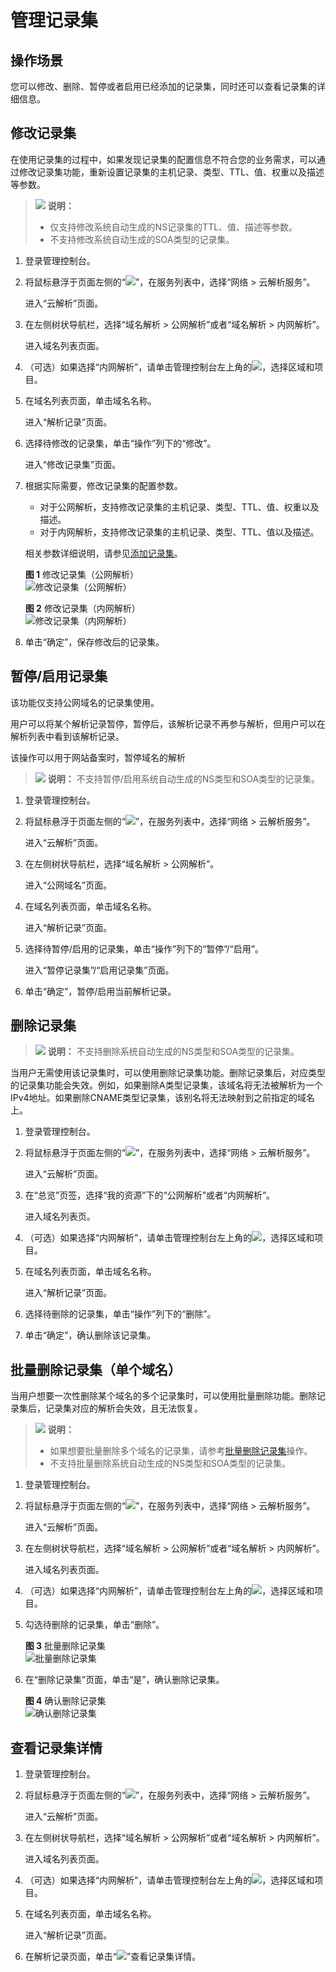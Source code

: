 # 管理记录集<a name="zh-cn_topic_0035467703"></a>

## 操作场景<a name="section125317016203"></a>

您可以修改、删除、暂停或者启用已经添加的记录集，同时还可以查看记录集的详细信息。

## 修改记录集<a name="section2233355694352"></a>

在使用记录集的过程中，如果发现记录集的配置信息不符合您的业务需求，可以通过修改记录集功能，重新设置记录集的主机记录、类型、TTL、值、权重以及描述等参数。

>![](public_sys-resources/icon-note.gif) **说明：** 
>-   仅支持修改系统自动生成的NS记录集的TTL、值、描述等参数。
>-   不支持修改系统自动生成的SOA类型的记录集。

1.  登录管理控制台。
2.  将鼠标悬浮于页面左侧的“![](figures/service-list.jpg)”，在服务列表中，选择“网络 \> 云解析服务”。

    进入“云解析”页面。

3.  在左侧树状导航栏，选择“域名解析 \> 公网解析”或者“域名解析 \> 内网解析”。

    进入域名列表页面。

4.  （可选）如果选择“内网解析”，请单击管理控制台左上角的![](figures/icon-region.png)，选择区域和项目。
5.  在域名列表页面，单击域名名称。

    进入“解析记录”页面。

6.  选择待修改的记录集，单击“操作”列下的“修改”。

    进入“修改记录集”页面。

7.  根据实际需要，修改记录集的配置参数。

    -   对于公网解析，支持修改记录集的主机记录、类型、TTL、值、权重以及描述。
    -   对于内网解析，支持修改记录集的主机记录、类型、TTL、值以及描述。

    相关参数详细说明，请参见[添加记录集](添加记录集.md)。

    **图 1**  修改记录集（公网解析）<a name="fig7409102462817"></a>  
    ![](figures/修改记录集（公网解析）.png "修改记录集（公网解析）")

    **图 2**  修改记录集（内网解析）<a name="fig34101233015"></a>  
    ![](figures/修改记录集（内网解析）.png "修改记录集（内网解析）")

8.  单击“确定”，保存修改后的记录集。

## 暂停/启用记录集<a name="section36945331203556"></a>

该功能仅支持公网域名的记录集使用。

用户可以将某个解析记录暂停，暂停后，该解析记录不再参与解析，但用户可以在解析列表中看到该解析记录。

该操作可以用于网站备案时，暂停域名的解析

>![](public_sys-resources/icon-note.gif) **说明：** 
>不支持暂停/启用系统自动生成的NS类型和SOA类型的记录集。

1.  登录管理控制台。
2.  将鼠标悬浮于页面左侧的“![](figures/service-list.jpg)”，在服务列表中，选择“网络 \> 云解析服务”。

    进入“云解析”页面。


1.  在左侧树状导航栏，选择“域名解析 \> 公网解析”。

    进入“公网域名”页面。

2.  在域名列表页面，单击域名名称。

    进入“解析记录”页面。

3.  选择待暂停/启用的记录集，单击“操作”列下的“暂停”/“启用”。

    进入“暂停记录集”/“启用记录集”页面。

4.  单击“确定”，暂停/启用当前解析记录。

## 删除记录集<a name="section6770436102428"></a>

>![](public_sys-resources/icon-note.gif) **说明：** 
>不支持删除系统自动生成的NS类型和SOA类型的记录集。

当用户无需使用该记录集时，可以使用删除记录集功能。删除记录集后，对应类型的记录集功能会失效。例如，如果删除A类型记录集，该域名将无法被解析为一个IPv4地址。如果删除CNAME类型记录集，该别名将无法映射到之前指定的域名上。

1.  登录管理控制台。
2.  将鼠标悬浮于页面左侧的“![](figures/service-list.jpg)”，在服务列表中，选择“网络 \> 云解析服务”。

    进入“云解析”页面。


1.  在“总览”页签，选择“我的资源”下的“公网解析”或者“内网解析”。

    进入域名列表页。

2.  （可选）如果选择“内网解析”，请单击管理控制台左上角的![](figures/icon-region.png)，选择区域和项目。
3.  在域名列表页面，单击域名名称。

    进入“解析记录”页面。

4.  选择待删除的记录集，单击“操作”列下的“删除”。
5.  单击“确定”，确认删除该记录集。

## 批量删除记录集（单个域名）<a name="section1648820445294"></a>

当用户想要一次性删除某个域名的多个记录集时，可以使用批量删除功能。删除记录集后，记录集对应的解析会失效，且无法恢复。

>![](public_sys-resources/icon-note.gif) **说明：** 
>-   如果想要批量删除多个域名的记录集，请参考[批量删除记录集](批量删除记录集.md)操作。
>-   不支持批量删除系统自动生成的NS类型和SOA类型的记录集。

1.  登录管理控制台。
2.  将鼠标悬浮于页面左侧的“![](figures/service-list.jpg)”，在服务列表中，选择“网络 \> 云解析服务”。

    进入“云解析”页面。

3.  在左侧树状导航栏，选择“域名解析 \> 公网解析”或者“域名解析 \> 内网解析”。

    进入域名列表页面。

4.  （可选）如果选择“内网解析”，请单击管理控制台左上角的![](figures/icon-region.png)，选择区域和项目。

1.  勾选待删除的记录集，单击“删除”。

    **图 3**  批量删除记录集<a name="fig191619461144"></a>  
    ![](figures/批量删除记录集.png "批量删除记录集")

2.  在“删除记录集”页面，单击“是”，确认删除记录集。

    **图 4**  确认删除记录集<a name="fig65681406616"></a>  
    ![](figures/确认删除记录集.png "确认删除记录集")


## 查看记录集详情<a name="section796113581714"></a>

1.  登录管理控制台。
2.  将鼠标悬浮于页面左侧的“![](figures/service-list.jpg)”，在服务列表中，选择“网络 \> 云解析服务”。

    进入“云解析”页面。


1.  在左侧树状导航栏，选择“域名解析 \> 公网解析”或者“域名解析 \> 内网解析”。

    进入域名列表页面。

2.  （可选）如果选择“内网解析”，请单击管理控制台左上角的![](figures/icon-region.png)，选择区域和项目。
3.  在域名列表页面，单击域名名称。

    进入“解析记录”页面。

4.  在解析记录页面，单击“![](figures/icon-dropdown.png)”查看记录集详情。

